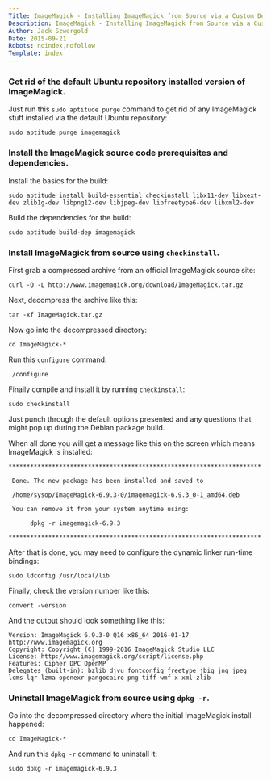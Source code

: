 ```yaml
---
Title: ImageMagick - Installing ImageMagick from Source via a Custom Debian Package Build on Ubuntu
Description: ImageMagick - Installing ImageMagick from Source via a Custom Debian Package Build on Ubuntu
Author: Jack Szwergold
Date: 2015-09-21
Robots: noindex,nofollow
Template: index
---
```


### Get rid of the default Ubuntu repository installed version of ImageMagick.

Just run this `sudo aptitude purge` command to get rid of any ImageMagick stuff installed via the default Ubuntu repository:

    sudo aptitude purge imagemagick

### Install the ImageMagick source code prerequisites and dependencies.

Install the basics for the build:

    sudo aptitude install build-essential checkinstall libx11-dev libxext-dev zlib1g-dev libpng12-dev libjpeg-dev libfreetype6-dev libxml2-dev

Build the dependencies for the build:

    sudo aptitude build-dep imagemagick

### Install ImageMagick from source using `checkinstall`.

First grab a compressed archive from an official ImageMagick source site:

	curl -O -L http://www.imagemagick.org/download/ImageMagick.tar.gz
	
Next, decompress the archive like this:

	tar -xf ImageMagick.tar.gz
	
Now go into the decompressed directory:

	cd ImageMagick-*
	
Run this `configure` command:

	./configure
	
Finally compile and install it by running `checkinstall`:

	sudo checkinstall

Just punch through the default options presented and any questions that might pop up during the Debian package build.

When all done you will get a message like this on the screen which means ImageMagick is installed:

	**********************************************************************
	
	 Done. The new package has been installed and saved to
	
	 /home/sysop/ImageMagick-6.9.3-0/imagemagick-6.9.3_0-1_amd64.deb
	
	 You can remove it from your system anytime using: 
	
	      dpkg -r imagemagick-6.9.3
	
	**********************************************************************

After that is done, you may need to configure the dynamic linker run-time bindings:

	sudo ldconfig /usr/local/lib

Finally, check the version number like this:

    convert -version

And the output should look something like this:

	Version: ImageMagick 6.9.3-0 Q16 x86_64 2016-01-17 http://www.imagemagick.org
	Copyright: Copyright (C) 1999-2016 ImageMagick Studio LLC
	License: http://www.imagemagick.org/script/license.php
	Features: Cipher DPC OpenMP 
	Delegates (built-in): bzlib djvu fontconfig freetype jbig jng jpeg lcms lqr lzma openexr pangocairo png tiff wmf x xml zlib

### Uninstall ImageMagick from source using `dpkg -r`.

Go into the decompressed directory where the initial ImageMagick install happened:

	cd ImageMagick-*

And run this `dpkg -r` command to uninstall it:

    sudo dpkg -r imagemagick-6.9.3
